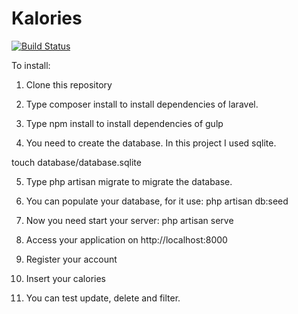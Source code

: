 

# Kalories
[![Build Status](https://travis-ci.org/laravel/framework.svg)](https://travis-ci.org/eduardobcolombo/kalories)


To install:

1. Clone this repository

2. Type composer install to install dependencies of laravel.

3. Type npm install to install dependencies of gulp

4. You need to create the database. In this project I used sqlite.

touch database/database.sqlite

5. Type php artisan migrate to migrate the database.

6. You can populate your database, for it use: php artisan db:seed

7. Now you need start your server: php artisan serve

8. Access your application on http://localhost:8000

9. Register your account

10. Insert your calories

11. You can test update, delete and filter.

